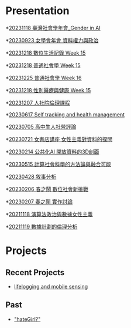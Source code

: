 # Presentation
*[20231118 臺灣社會學年會_Gender in AI]()

*[20230923 女學會年會 資料權力與政治]()

*[20231218 數位生活記錄 Week 15]()

*[20231218 普通社會學 Week 15](https://docs.google.com/presentation/d/e/2PACX-1vRuYm8wp8v124N0TSmRj5F7SZHpdRfrNzKdUUudNCO2xvUWdsghYIhyk1IibxsawcFoyP8wkyqnvUp9/pub?start=false&loop=false&delayms=3000)

*[20231225 普通社會學 Week 16]()

*[20231218 性別醫療與健康 Week 15](https://docs.google.com/presentation/d/e/2PACX-1vQlOdSTpyS_wFz96otzpmaR8MI_cD2Ep16bCtYyWGGmz2m5c6fkLWuyTwe67LzEM1vEGQoXkq6vzisN/pub?start=false&loop=false&delayms=3000)

*[20231207 人社院倫理課程]()

*[20230617 Self tracking and health management]()

*[20230705 高中生人社營評論]()

*[20230721 女書店講座 女性主義對資料的探問]()

*[20230214 公共化AI 開放資料的3D剖面]()

*[20230515 計算社會科學的方法論與融合可能]()

*[20230428 敘事分析]()

*[20230206 春之鬧 數位社會新挑戰]()

*[20230207 春之鬧 實作討論]()


*[20211118 演算法政治與數據女性主義]()

*[20211119 數據計劃的倫理分析]()


# Projects

## Recent Projects
* [lifelogging and mobile sensing]()

## Past
* ["hateGirl?"]()

